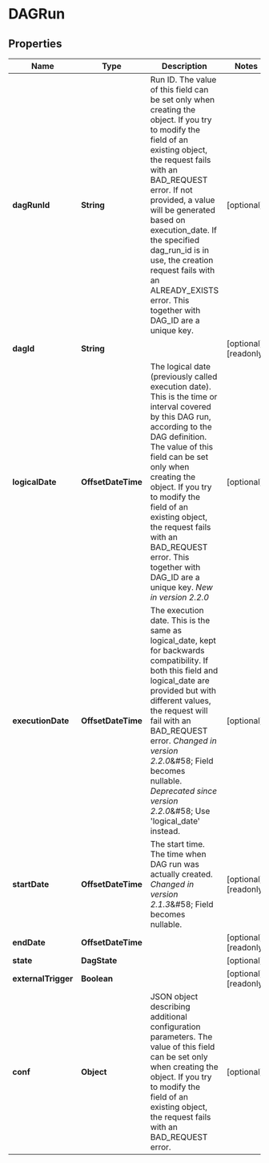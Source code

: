 

# DAGRun


## Properties

Name | Type | Description | Notes
------------ | ------------- | ------------- | -------------
**dagRunId** | **String** | Run ID.  The value of this field can be set only when creating the object. If you try to modify the field of an existing object, the request fails with an BAD_REQUEST error.  If not provided, a value will be generated based on execution_date.  If the specified dag_run_id is in use, the creation request fails with an ALREADY_EXISTS error.  This together with DAG_ID are a unique key.  |  [optional]
**dagId** | **String** |  |  [optional] [readonly]
**logicalDate** | **OffsetDateTime** | The logical date (previously called execution date). This is the time or interval covered by this DAG run, according to the DAG definition.  The value of this field can be set only when creating the object. If you try to modify the field of an existing object, the request fails with an BAD_REQUEST error.  This together with DAG_ID are a unique key.  *New in version 2.2.0*  |  [optional]
**executionDate** | **OffsetDateTime** | The execution date. This is the same as logical_date, kept for backwards compatibility. If both this field and logical_date are provided but with different values, the request will fail with an BAD_REQUEST error.  *Changed in version 2.2.0*&amp;#58; Field becomes nullable.  *Deprecated since version 2.2.0*&amp;#58; Use &#39;logical_date&#39; instead.  |  [optional]
**startDate** | **OffsetDateTime** | The start time. The time when DAG run was actually created.  *Changed in version 2.1.3*&amp;#58; Field becomes nullable.  |  [optional] [readonly]
**endDate** | **OffsetDateTime** |  |  [optional] [readonly]
**state** | **DagState** |  |  [optional]
**externalTrigger** | **Boolean** |  |  [optional] [readonly]
**conf** | **Object** | JSON object describing additional configuration parameters.  The value of this field can be set only when creating the object. If you try to modify the field of an existing object, the request fails with an BAD_REQUEST error.  |  [optional]



